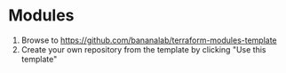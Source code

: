 # Modules

1. Browse to https://github.com/bananalab/terraform-modules-template
2. Create your own repository from the template by clicking "Use this template"